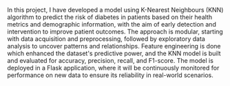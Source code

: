 In this project, I have developed a model using K-Nearest Neighbours (KNN) algorithm to predict the risk of diabetes in patients based on their health metrics and demographic information, with the aim of early detection and intervention to improve patient outcomes.
The approach is modular, starting with data acquisition and preprocessing, followed by exploratory data analysis to uncover patterns and relationships. Feature engineering is done which enhanced the dataset's predictive power, and the KNN model is built and evaluated for accuracy, precision, recall, and F1-score.
The model is deployed in a Flask application, where it will be continuously monitored for performance on new data to ensure its reliability in real-world scenarios.

